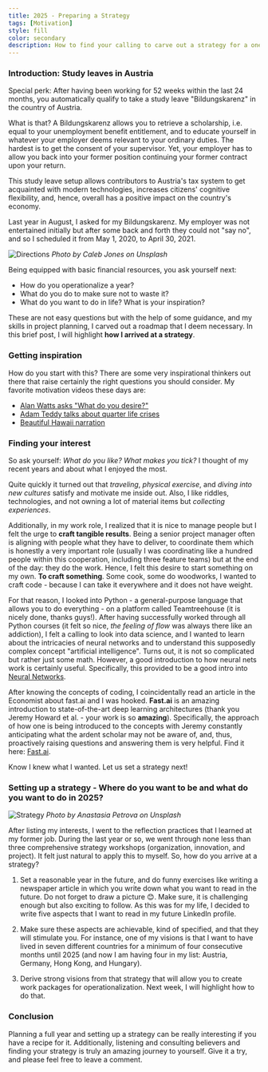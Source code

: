 ```yaml
---
title: 2025 - Preparing a Strategy
tags: [Motivation]
style: fill
color: secondary
description: How to find your calling to carve out a strategy for a one year study leave.
---
```

### Introduction: Study leaves in Austria

Special perk: After having been working for 52 weeks within the last 24 months, you automatically qualify to take a study leave "Bildungskarenz" in the country of Austria.

What is that? A Bildungskarenz allows you to retrieve a scholarship, i.e. equal to your unemployment benefit entitlement, and to educate yourself in whatever your employer deems relevant to your ordinary duties. The hardest is to get the consent of your supervisor. Yet, your employer has to allow you back into your former position continuing your former contract upon your return.

This study leave setup allows contributors to Austria's tax system to get acquainted with modern technologies, increases citizens' cognitive flexibility, and, hence, overall has a positive impact on the country's economy.

Last year in August, I asked for my Bildungskarenz. My employer was not entertained initially but after some back and forth they could not "say no", and so I scheduled it from May 1, 2020, to April 30, 2021.

![Directions](https://images.unsplash.com/photo-1472740378865-80aab8e73251?ixlib=rb-1.2.1&ixid=eyJhcHBfaWQiOjEyMDd9&auto=format&fit=crop&w=1350&q=80)
*Photo by Caleb Jones on Unsplash*

Being equipped with basic financial resources, you ask yourself next:
* How do you operationalize a year?
* What do you do to make sure not to waste it?
* What do you want to do in life? What is your inspiration?

These are not easy questions but with the help of some guidance, and my skills in project planning, I carved out a roadmap that I deem necessary. In this brief post, I will highlight **how I arrived at a strategy**.

### Getting inspiration

How do you start with this? There are some very inspirational thinkers out there that raise certainly the right questions you should consider. My favorite motivation videos these days are:

* [Alan Watts asks "What do you desire?"](https://vimeo.com/60087670)
* [Adam Teddy talks about quarter life crises](https://www.youtube.com/watch?v=ddek3gQVt9Y)
* [Beautiful Hawaii narration](https://youtu.be/L3V7LKYPIUQ)

### Finding your interest

So ask yourself: *What do you like? What makes you tick?* I thought of my recent years and about what I enjoyed the most.

Quite quickly it turned out that *traveling*, *physical exercise*, and *diving into new cultures* satisfy and motivate me inside out. Also, I like riddles, technologies, and not owning a lot of material items but *collecting experiences*.

Additionally, in my work role, I realized that it is nice to manage people but I felt the urge to **craft tangible results**. Being a senior project manager often is aligning with people what they have to deliver, to coordinate them which is honestly a very important role (usually I was coordinating like a hundred people within this cooperation, including three feature teams) but at the end of the day: they do the work. Hence, I felt this desire to start something on my own. **To craft something**. Some cook, some do woodworks, I wanted to craft code - because I can take it everywhere and it does not have weight.

For that reason, I looked into Python - a general-purpose language that allows you to do everything - on a platform called Teamtreehouse (it is nicely done, thanks guys!). After having successfully worked through all Python courses (it felt so nice, *the feeling of flow* was always there like an addiction), I felt a calling to look into data science, and I wanted to learn about the intricacies of neural networks and to understand this supposedly complex concept "artificial intelligence". Turns out, it is not so complicated but rather just some math. However, a good introduction to how neural nets work is certainly useful. Specifically, this provided to be a good intro into [Neural Networks](https://youtu.be/aircAruvnKk).

After knowing the concepts of coding, I coincidentally read an article in the Economist about fast.ai and I was hooked. **Fast.ai** is an amazing introduction to state-of-the-art deep learning architectures (thank you Jeremy Howard et al. - your work is so **amazing**). Specifically, the approach of how one is being introduced to the concepts with Jeremy constantly anticipating what the ardent scholar may not be aware of, and, thus, proactively raising questions and answering them is very helpful. Find it here: [Fast.ai](www.fast.ai).

Know I knew what I wanted. Let us set a strategy next!

### Setting up a strategy - Where do you want to be and what do you want to do in 2025?

![Strategy](https://images.unsplash.com/photo-1484910292437-025e5d13ce87?ixlib=rb-1.2.1&ixid=eyJhcHBfaWQiOjEyMDd9&auto=format&fit=crop&w=2888&q=80)
*Photo by Anastasia Petrova on Unsplash*

After listing my interests, I went to the reflection practices that I learned at my former job. During the last year or so, we went through none less than three comprehensive strategy workshops (organization, innovation, and project). It felt just natural to apply this to myself. So, how do you arrive at a strategy?

1. Set a reasonable year in the future, and do funny exercises like writing a newspaper article in which you write down what you want to read in the future. Do not forget to draw a picture :blush:. Make sure, it is challenging enough but also exciting to follow. As this was for my life, I decided to write five aspects that I want to read in my future LinkedIn profile.

2. Make sure these aspects are achievable, kind of specified, and that they will stimulate you. For instance, one of my visions is that I want to have lived in seven different countries for a minimum of four consecutive months until 2025 (and now I am having four in my list: Austria, Germany, Hong Kong, and Hungary).

3. Derive strong visions from that strategy that will allow you to create work packages for operationalization. Next week, I will highlight how to do that.

### Conclusion

Planning a full year and setting up a strategy can be really interesting if you have a recipe for it. Additionally, listening and consulting believers and finding your strategy is truly an amazing journey to yourself. Give it a try, and please feel free to leave a comment.

<script id="dsq-count-scr" src="//duerr.disqus.com/count.js" async></script>
